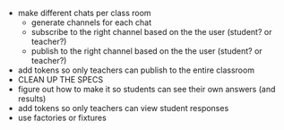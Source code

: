 * make different chats per class room
  * generate channels for each chat
  * subscribe to the right channel based on the the user (student? or teacher?)
  * publish to the right channel based on the the user (student? or teacher?)
* add tokens so only teachers can publish to the entire classroom
* CLEAN UP THE SPECS
* figure out how to make it so students can see their own answers (and results)
* add tokens so only teachers can view student responses
* use factories or fixtures
